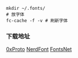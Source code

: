 ```shell
mkdir ~/.fonts/
# 放字体
fc-cache -f -v # 刷新字体
```
### 下载地址
[0xProto](https://github.com/0xType/0xProto)
[NerdFont](https://github.com/ryanoasis/nerd-fonts)
[FontsNet](https://www.fonts.net.cn/)